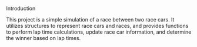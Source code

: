 Introduction

This project is a simple simulation of a race between two race cars. 
It utilizes structures to represent race cars and races, and provides functions to perform lap time calculations, 
update race car information, and determine the winner based on lap times.
